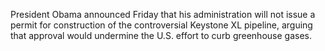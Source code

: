President Obama announced Friday that his administration will not issue a permit for construction of the controversial Keystone XL pipeline, arguing that approval would undermine the U.S. effort to curb greenhouse gases.
